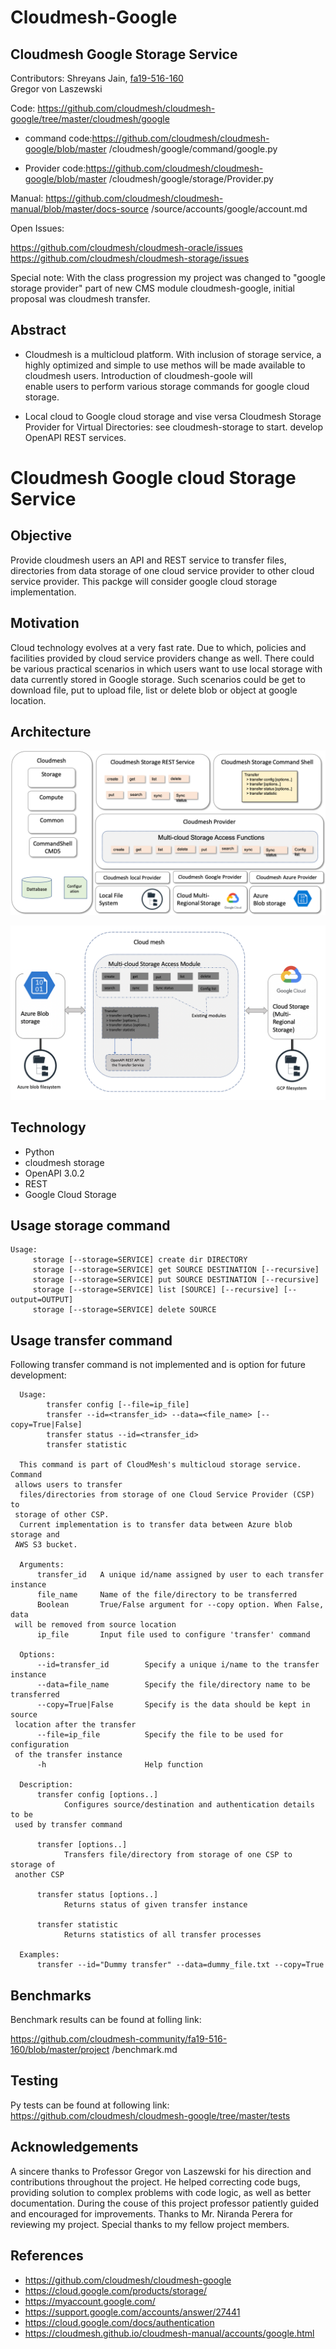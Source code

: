 
# Cloudmesh-Google
## Cloudmesh Google Storage Service
Contributors:
Shreyans Jain, [fa19-516-160](https://github.com/cloudmesh-community/fa19-516-160/blob/master/project/report.md)   
Gregor von Laszewski


Code: https://github.com/cloudmesh/cloudmesh-google/tree/master/cloudmesh/google

* command code:https://github.com/cloudmesh/cloudmesh-google/blob/master
/cloudmesh/google/command/google.py 

* Provider code:https://github.com/cloudmesh/cloudmesh-google/blob/master
/cloudmesh/google/storage/Provider.py 

Manual: https://github.com/cloudmesh/cloudmesh-manual/blob/master/docs-source
/source/accounts/google/account.md 


Open Issues:

https://github.com/cloudmesh/cloudmesh-oracle/issues
https://github.com/cloudmesh/cloudmesh-storage/issues


Special note: With the class progression my project was changed to
"google storage provider" part of new CMS module cloudmesh-google, initial
 proposal was cloudmesh transfer. 

## Abstract
* Cloudmesh is a multicloud platform. With inclusion of storage
service, a highly optimized and simple to use methos will be made
available to cloudmesh users. Introduction of cloudmesh-goole will  
enable users to perform various storage commands for google cloud storage.

* Local cloud to Google cloud storage and vise versa Cloudmesh Storage
  Provider for Virtual Directories: see cloudmesh-storage to start.
  develop OpenAPI REST services.
  
 
 
# Cloudmesh Google cloud Storage Service	
## Objective

Provide cloudmesh users an API and REST service to transfer files,
directories from data storage of one cloud service provider to other
cloud service provider. This packge will consider  google cloud storage 
implementation.


## Motivation

Cloud technology evolves at a very fast rate. Due to which, policies and
facilities provided by cloud service providers change as well. There
could be various practical scenarios in which users want to use local storage
 with data currently stored in Google storage. Such scenarios could be
get to download file, put to upload file, list or delete blob or object at
 google location. 


## Architecture

![Architecture](images/gregor-cloud-storage.png)

![Architecture](images/Architecture_v2.png)

## Technology
* Python
* cloudmesh storage
* OpenAPI 3.0.2
* REST
* Google Cloud Storage

## Usage storage command
```
Usage:
     storage [--storage=SERVICE] create dir DIRECTORY
     storage [--storage=SERVICE] get SOURCE DESTINATION [--recursive]
     storage [--storage=SERVICE] put SOURCE DESTINATION [--recursive]
     storage [--storage=SERVICE] list [SOURCE] [--recursive] [--output=OUTPUT]
     storage [--storage=SERVICE] delete SOURCE

```
## Usage transfer command
Following transfer command is not implemented and is option for future
 development: 
 
```
  Usage:
        transfer config [--file=ip_file]
        transfer --id=<transfer_id> --data=<file_name> [--copy=True|False]
        transfer status --id=<transfer_id>
        transfer statistic

  This command is part of CloudMesh's multicloud storage service. Command
 allows users to transfer 
  files/directories from storage of one Cloud Service Provider (CSP) to
 storage of other CSP. 
  Current implementation is to transfer data between Azure blob storage and
 AWS S3 bucket. 

  Arguments:
      transfer_id   A unique id/name assigned by user to each transfer instance
      file_name     Name of the file/directory to be transferred
      Boolean       True/False argument for --copy option. When False, data
 will be removed from source location 
      ip_file       Input file used to configure 'transfer' command

  Options:
      --id=transfer_id        Specify a unique i/name to the transfer instance
      --data=file_name        Specify the file/directory name to be transferred
      --copy=True|False       Specify is the data should be kept in source
 location after the transfer 
      --file=ip_file          Specify the file to be used for configuration
 of the transfer instance 
      -h                      Help function

  Description:
      transfer config [options..]
            Configures source/destination and authentication details to be
 used by transfer command 

      transfer [options..]
            Transfers file/directory from storage of one CSP to storage of
 another CSP 

      transfer status [options..]
            Returns status of given transfer instance

      transfer statistic
            Returns statistics of all transfer processes

  Examples:
      transfer --id="Dummy transfer" --data=dummy_file.txt --copy=True
```


## Benchmarks

Benchmark results can be found at folling link:

https://github.com/cloudmesh-community/fa19-516-160/blob/master/project
/benchmark.md 

## Testing

Py tests can be found at following link:
https://github.com/cloudmesh/cloudmesh-google/tree/master/tests

## Acknowledgements

A sincere thanks to Professor Gregor von Laszewski for his direction and
contributions throughout the project. He helped correcting code bugs, 
providing solution to complex problems with code logic, as well as better
 documentation. During the couse of this project professor patiently guided
  and encouraged for improvements. Thanks to Mr. Niranda Perera for reviewing
   my project. Special thanks to my fellow project members.    


## References 

* https://github.com/cloudmesh/cloudmesh-google
* https://cloud.google.com/products/storage/
* https://myaccount.google.com/
* https://support.google.com/accounts/answer/27441
* https://cloud.google.com/docs/authentication
* https://cloudmesh.github.io/cloudmesh-manual/accounts/google.html


